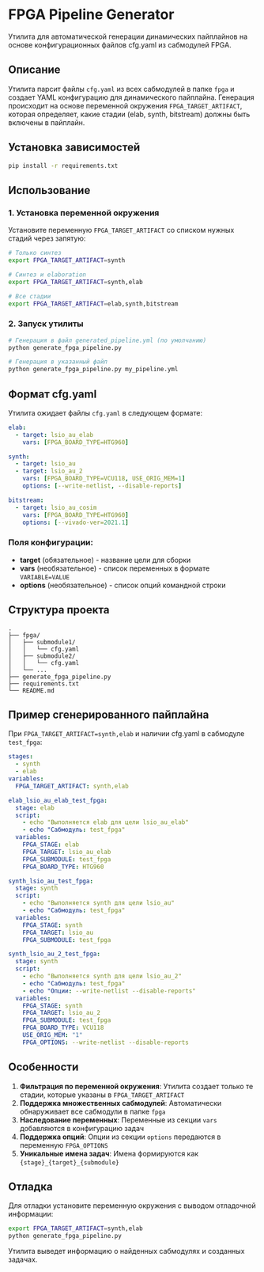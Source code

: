 # FPGA Pipeline Generator

Утилита для автоматической генерации динамических пайплайнов на основе конфигурационных файлов cfg.yaml из сабмодулей FPGA.

## Описание

Утилита парсит файлы `cfg.yaml` из всех сабмодулей в папке `fpga` и создает YAML конфигурацию для динамического пайплайна. Генерация происходит на основе переменной окружения `FPGA_TARGET_ARTIFACT`, которая определяет, какие стадии (elab, synth, bitstream) должны быть включены в пайплайн.

## Установка зависимостей

```bash
pip install -r requirements.txt
```

## Использование

### 1. Установка переменной окружения

Установите переменную `FPGA_TARGET_ARTIFACT` со списком нужных стадий через запятую:

```bash
# Только синтез
export FPGA_TARGET_ARTIFACT=synth

# Синтез и elaboration
export FPGA_TARGET_ARTIFACT=synth,elab

# Все стадии
export FPGA_TARGET_ARTIFACT=elab,synth,bitstream
```

### 2. Запуск утилиты

```bash
# Генерация в файл generated_pipeline.yml (по умолчанию)
python generate_fpga_pipeline.py

# Генерация в указанный файл
python generate_fpga_pipeline.py my_pipeline.yml
```

## Формат cfg.yaml

Утилита ожидает файлы `cfg.yaml` в следующем формате:

```yaml
elab:
  - target: lsio_au_elab
    vars: [FPGA_BOARD_TYPE=HTG960]

synth:
  - target: lsio_au
  - target: lsio_au_2
    vars: [FPGA_BOARD_TYPE=VCU118, USE_ORIG_MEM=1]
    options: [--write-netlist, --disable-reports]

bitstream:
  - target: lsio_au_cosim
    vars: [FPGA_BOARD_TYPE=HTG960]
    options: [--vivado-ver=2021.1]
```

### Поля конфигурации:

- **target** (обязательное) - название цели для сборки
- **vars** (необязательное) - список переменных в формате `VARIABLE=VALUE`
- **options** (необязательное) - список опций командной строки

## Структура проекта

```
.
├── fpga/
│   ├── submodule1/
│   │   └── cfg.yaml
│   ├── submodule2/
│   │   └── cfg.yaml
│   └── ...
├── generate_fpga_pipeline.py
├── requirements.txt
└── README.md
```

## Пример сгенерированного пайплайна

При `FPGA_TARGET_ARTIFACT=synth,elab` и наличии cfg.yaml в сабмодуле `test_fpga`:

```yaml
stages:
  - synth
  - elab
variables:
  FPGA_TARGET_ARTIFACT: synth,elab

elab_lsio_au_elab_test_fpga:
  stage: elab
  script:
    - echo "Выполняется elab для цели lsio_au_elab"
    - echo "Сабмодуль: test_fpga"
  variables:
    FPGA_STAGE: elab
    FPGA_TARGET: lsio_au_elab
    FPGA_SUBMODULE: test_fpga
    FPGA_BOARD_TYPE: HTG960

synth_lsio_au_test_fpga:
  stage: synth
  script:
    - echo "Выполняется synth для цели lsio_au"
    - echo "Сабмодуль: test_fpga"
  variables:
    FPGA_STAGE: synth
    FPGA_TARGET: lsio_au
    FPGA_SUBMODULE: test_fpga

synth_lsio_au_2_test_fpga:
  stage: synth
  script:
    - echo "Выполняется synth для цели lsio_au_2"
    - echo "Сабмодуль: test_fpga"
    - echo "Опции: --write-netlist --disable-reports"
  variables:
    FPGA_STAGE: synth
    FPGA_TARGET: lsio_au_2
    FPGA_SUBMODULE: test_fpga
    FPGA_BOARD_TYPE: VCU118
    USE_ORIG_MEM: "1"
    FPGA_OPTIONS: --write-netlist --disable-reports
```

## Особенности

1. **Фильтрация по переменной окружения**: Утилита создает только те стадии, которые указаны в `FPGA_TARGET_ARTIFACT`
2. **Поддержка множественных сабмодулей**: Автоматически обнаруживает все сабмодули в папке `fpga`
3. **Наследование переменных**: Переменные из секции `vars` добавляются в конфигурацию задач
4. **Поддержка опций**: Опции из секции `options` передаются в переменную `FPGA_OPTIONS`
5. **Уникальные имена задач**: Имена формируются как `{stage}_{target}_{submodule}`

## Отладка

Для отладки установите переменную окружения с выводом отладочной информации:

```bash
export FPGA_TARGET_ARTIFACT=synth,elab
python generate_fpga_pipeline.py
```

Утилита выведет информацию о найденных сабмодулях и созданных задачах.
